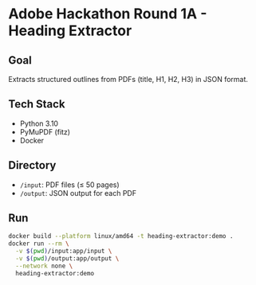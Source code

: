 # Adobe Hackathon Round 1A - Heading Extractor

## Goal
Extracts structured outlines from PDFs (title, H1, H2, H3) in JSON format.

## Tech Stack
- Python 3.10
- PyMuPDF (fitz)
- Docker

## Directory
- `/input`: PDF files (≤ 50 pages)
- `/output`: JSON output for each PDF

## Run

```bash
docker build --platform linux/amd64 -t heading-extractor:demo .
docker run --rm \
  -v $(pwd)/input:app/input \
  -v $(pwd)/output:app/output \
  --network none \
  heading-extractor:demo
